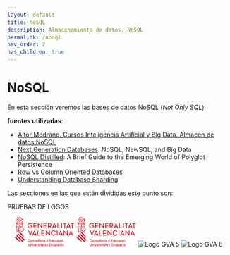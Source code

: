 ```yaml
---
layout: default
title: NoSQL
description: Almacenamiento de datos. NoSQL
permalink: /nosql
nav_order: 2
has_children: true
---
```


<h1>NoSQL</h1>

En esta sección veremos las bases de datos NoSQL (*Not Only SQL*)

**fuentes utilizadas**:

- [Aitor Medrano. Cursos Inteligencia Artificial y Big Data. Almacen de datos NoSQL](https://aitor-medrano.github.io/iabd/sa/nosql.html)
- [Next Generation Databases](https://link.springer.com/book/10.1007/978-1-4842-1329-2): NoSQL, NewSQL, and Big Data
- [NoSQL Distilled](https://www.informit.com/store/nosql-distilled-a-brief-guide-to-the-emerging-world-9780321826626): A Brief Guide to the Emerging World of Polyglot Persistence
- [Row vs Column Oriented Databases](https://dataschool.com/data-modeling-101/row-vs-column-oriented-databases/)
- [Understanding Database Sharding](https://www.digitalocean.com/community/tutorials/understanding-database-sharding)


Las secciones en las que están divididas este punto son: 

PRUEBAS DE LOGOS
<div align="center">
    <img src="assets/images/logos/GVA-Conselleria-Educació-Universitats-Ocupació.png" alt="Logo GVA 3 " width="27%" />
    <img src="/assets/images/logos/GVA-Conselleria-Educació-Universitats-Ocupació.png" alt="Logo GVA 4 " width="27%" />
    <img src="logos//GVA-Conselleria-Educació-Universitats-Ocupació.png" alt="Logo GVA 5 " width="27%" />
    <img src="/logos//GVA-Conselleria-Educació-Universitats-Ocupació.png" alt="Logo GVA 6 " width="27%" />
</div>